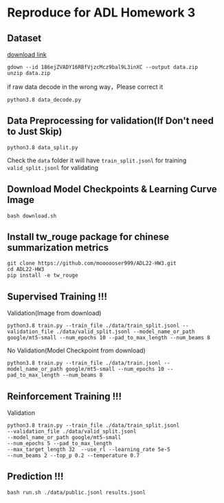 # Reproduce for ADL Homework 3

## Dataset
[download link](https://drive.google.com/file/d/186ejZVADY16RBfVjzcMcz9bal9L3inXC/view?usp=sharing)
```shell
gdown --id 186ejZVADY16RBfVjzcMcz9bal9L3inXC --output data.zip 
unzip data.zip
```
if raw data  decode in the wrong way，Please correct it
```shell
python3.8 data_decode.py
```

## Data Preprocessing for validation(If Don't need to Just Skip)
```shell
python3.8 data_split.py
```
Check the `data` folder it will have `train_split.jsonl` for training `valid_split.jsonl` for validating

## Download Model Checkpoints & Learning Curve Image
```shell
bash download.sh
```


## Install tw_rouge package for chinese summarization metrics
```
git clone https://github.com/moooooser999/ADL22-HW3.git
cd ADL22-HW3
pip install -e tw_rouge
```

## Supervised Training !!!
Validation(Image from download)
```shell
python3.8 train.py --train_file ./data/train_split.jsonl --validation_file ./data/valid_split.jsonl --model_name_or_path google/mt5-small --num_epochs 10 --pad_to_max_length --num_beams 8
```
No Validation(Model Checkpoint from download)
```shell
python3.8 train.py --train_file ./data/train.jsonl --model_name_or_path google/mt5-small --num_epochs 10 --pad_to_max_length --num_beams 8
```

## Reinforcement Training !!!
Validation
```shell
python3.8 train.py --train_file ./data/train_split.jsonl  
--validation_file ./data/valid_split.jsonl 
--model_name_or_path google/mt5-small 
--num_epochs 5 --pad_to_max_length 
--max_target_length 32  --use_rl --learning_rate 5e-5 
--num_beams 2 --top_p 0.2 --temperature 0.7
``` 

## Prediction !!!
```shell
bash run.sh ./data/public.jsonl results.jsonl
```